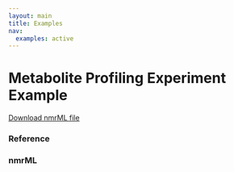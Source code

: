 ```yaml
---
layout: main
title: Examples
nav:
  examples: active
---
```


# Metabolite Profiling Experiment Example

<a href="/examples/4/HMDB00001.nmrML">Download nmrML file</a>

### Reference

### nmrML